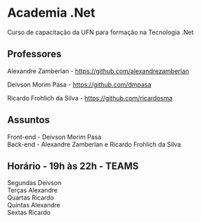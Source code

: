 # Academia .Net

Curso de capacitação da UFN para formação na Tecnologia .Net

## Professores

Alexandre Zamberlan - https://github.com/alexandrezamberlan

Deivson Morim Pasa - https://github.com/dmpasa

Ricardo Frohlich da Silva - https://github.com/ricardosma


## Assuntos
Front-end - Deivson Morim Pasa<br>
Back-end - Alexandre Zamberlan e Ricardo Frohlich da Silva

## Horário - 19h às 22h - TEAMS
Segundas  Deivson<br>
Terças    Alexandre<br>
Quartas   Ricardo<br>
Quintas   Alexandre<br>
Sextas    Ricardo<br>
